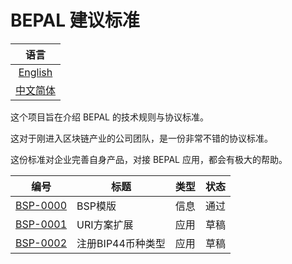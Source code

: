 # BEPAL 建议标准

|           语言           |
| :----------------------: |
|   [English](README_en.md)   |
| [中文简体](README.md) |


这个项目旨在介绍 BEPAL 的技术规则与协议标准。

这对于刚进入区块链产业的公司团队，是一份非常不错的协议标准。

这份标准对企业完善自身产品，对接 BEPAL 应用，都会有极大的帮助。


| 编号                                | 标题                                                        | 类型          | 状态     |
|-------------------------------------|-------------------------------------------------------------|---------------|----------|
| [BSP-0000](bsp-0000/bsp-0000.md) | BSP模版                                                     | 信息          | 通过     |
| [BSP-0001](bsp-0001/bsp-0001.md) | URI方案扩展                                                 | 应用          | 草稿     |
| [BSP-0002](bsp-0002/bsp-0002.md) | 注册BIP44币种类型                                           | 应用          | 草稿     |
